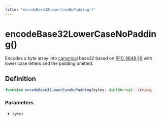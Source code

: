 ```yaml
---
title: "encodeBase32LowerCaseNoPadding()"
---
```


# encodeBase32LowerCaseNoPadding()

Encodes a byte array into [canonical](https://datatracker.ietf.org/doc/html/rfc4648#autoid-8) base32 based on [RFC 4648 §6](https://datatracker.ietf.org/doc/html/rfc4648#autoid-11) with lower case letters and the padding omitted.

## Definition

```ts
function encodeBase32LowerCaseNoPadding(bytes: Uint8Array): string;
```

### Parameters

- `bytes`
